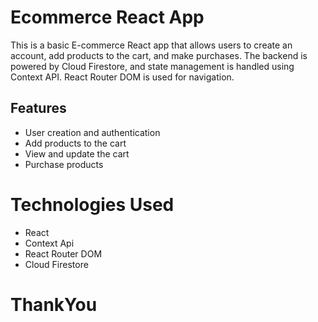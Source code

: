 # Ecommerce React App

This is a basic E-commerce React app that allows users to create an account, add products to the cart, and make purchases. The backend is powered by Cloud Firestore, and state management is handled using Context API. React Router DOM is used for navigation.

## Features

- User creation and authentication
- Add products to the cart
- View and update the cart
- Purchase products

# Technologies Used

- React
- Context Api
- React Router DOM
- Cloud Firestore

# ThankYou
